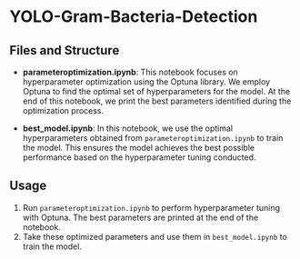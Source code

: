 # YOLO-Gram-Bacteria-Detection


## Files and Structure

- **parameteroptimization.ipynb**: This notebook focuses on hyperparameter optimization using the Optuna library. We employ Optuna to find the optimal set of hyperparameters for the model. At the end of this notebook, we print the best parameters identified during the optimization process.

- **best_model.ipynb**: In this notebook, we use the optimal hyperparameters obtained from `parameteroptimization.ipynb` to train the model. This ensures the model achieves the best possible performance based on the hyperparameter tuning conducted.

## Usage

1. Run `parameteroptimization.ipynb` to perform hyperparameter tuning with Optuna. The best parameters are printed at the end of the notebook.
2. Take these optimized parameters and use them in `best_model.ipynb` to train the model.
